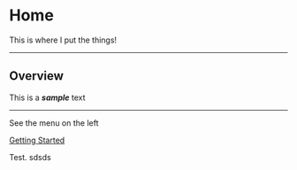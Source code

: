 # Home

This is where I put the things!

---

## Overview

This is a ***sample*** text


---

See the menu on the left


[Getting Started](#getting-started)

Test.
sdsds